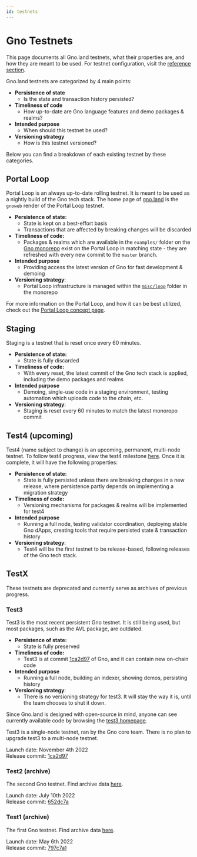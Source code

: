 ```yaml
---
id: testnets
---
```


# Gno Testnets

This page documents all Gno.land testnets, what their properties are, and how
they are meant to be used. For testnet configuration, visit the 
[reference section](../reference/network-config).

Gno.land testnets are categorized by 4 main points:
- **Persistence of state**
  - Is the state and transaction history persisted?
- **Timeliness of code**
  - How up-to-date are Gno language features and demo packages & realms?
- **Intended purpose**
  - When should this testnet be used?
- **Versioning strategy**
  - How is this testnet versioned?

Below you can find a breakdown of each existing testnet by these categories.

## Portal Loop
Portal Loop is an always up-to-date rolling testnet. It is meant to be used as 
a nightly build of the Gno tech stack. The home page of [gno.land](https://gno.land)
is the `gnoweb` render of the Portal Loop testnet. 

- **Persistence of state:**
  - State is kept on a best-effort basis 
  - Transactions that are affected by breaking changes will be discarded
- **Timeliness of code:**
  - Packages & realms which are available in the `examples/` folder on the [Gno
monorepo](https://github.com/gnolang/gno) exist on the Portal Loop in matching 
state - they are refreshed with every new commit to the `master` branch.
- **Intended purpose**
  - Providing access the latest version of Gno for fast development & demoing
- **Versioning strategy**:
  - Portal Loop infrastructure is managed within the
[`misc/loop`](https://github.com/gnolang/gno/tree/master/misc/loop) folder in the 
monorepo

For more information on the Portal Loop, and how it can be best utilized, 
check out the [Portal Loop concept page](./portal-loop.md).

## Staging
Staging is a testnet that is reset once every 60 minutes.

- **Persistence of state:**
  - State is fully discarded
- **Timeliness of code:**
  - With every reset, the latest commit of the Gno tech stack is applied, including
  the demo packages and realms
- **Intended purpose**
  - Demoing, single-use code in a staging environment, testing automation which
  uploads code to the chain, etc.
- **Versioning strategy**:
  - Staging is reset every 60 minutes to match the latest monorepo commit

## Test4 (upcoming)
Test4 (name subject to change) is an upcoming, permanent, multi-node testnet. 
To follow test4 progress, view the test4 milestone
[here](https://github.com/gnolang/gno/milestone/4).
Once it is complete, it will have the following properties:

- **Persistence of state:**
  - State is fully persisted unless there are breaking changes in a new release,
where persistence partly depends on implementing a migration strategy
- **Timeliness of code:**
  - Versioning mechanisms for packages & realms will be implemented for test4
- **Intended purpose**
  - Running a full node, testing validator coordination, deploying stable Gno 
dApps, creating tools that require persisted state & transaction history
- **Versioning strategy**:
  - Test4 will be the first testnet to be release-based, following releases of
the Gno tech stack.

## TestX
These testnets are deprecated and currently serve as archives of previous progress.

### Test3
Test3 is the most recent persistent Gno testnet. It is still being used, but 
most packages, such as the AVL package, are outdated.

- **Persistence of state:**
  - State is fully preserved
- **Timeliness of code:**
  - Test3 is at commit [1ca2d97](https://github.com/gnolang/gno/commit/1ca2d973817b174b5b06eb9da011e1fcd2cca575)
of Gno, and it can contain new on-chain code
- **Intended purpose**
  - Running a full node, building an indexer, showing demos, persisting history  
- **Versioning strategy**:
  - There is no versioning strategy for test3. It will stay the way it is, until
the team chooses to shut it down.

Since Gno.land is designed with open-source in mind, anyone can see currently 
available code by browsing the [test3 homepage](https://test3.gno.land/). 

Test3 is a single-node testnet, ran by the Gno core team. There is no plan to 
upgrade test3 to a multi-node testnet. 

Launch date: November 4th 2022  
Release commit: [1ca2d97](https://github.com/gnolang/gno/commit/1ca2d973817b174b5b06eb9da011e1fcd2cca575)

### Test2 (archive)
The second Gno testnet. Find archive data [here](https://github.com/gnolang/tx-exports/tree/main/test2.gno.land).

Launch date: July 10th 2022  
Release commit: [652dc7a](https://github.com/gnolang/gno/commit/652dc7a3a62ee0438093d598d123a8c357bf2499) 

### Test1 (archive)
The first Gno testnet. Find archive data [here](https://github.com/gnolang/tx-exports/tree/main/test1.gno.land).

Launch date: May 6th 2022  
Release commit: [797c7a1](https://github.com/gnolang/gno/commit/797c7a132d65534df373c63b837cf94b7831ac6e)